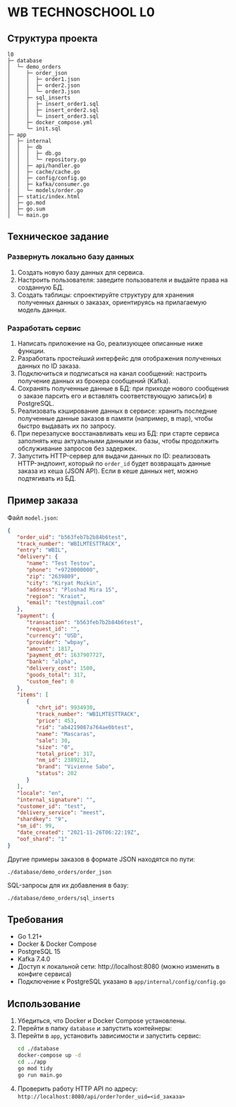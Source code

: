 # WB TECHNOSCHOOL L0

## Структура проекта

```
l0
├─ database
│  └─ demo_orders
│     ├─ order_json
│     │  ├─ order1.json
│     │  ├─ order2.json
│     │  └─ order3.json
│     ├─ sql_inserts
│     │  ├─ insert_order1.sql
│     │  ├─ insert_order2.sql
│     │  └─ insert_order3.sql
│     ├─ docker_compose.yml
│     └─ init.sql
├─ app
│  ├─ internal
│  │  ├─ db
│  │  │  ├─ db.go
│  │  │  └─ repository.go
│  │  ├─ api/handler.go
│  │  ├─ cache/cache.go
│  │  ├─ config/config.go
│  │  ├─ kafka/consumer.go
|  │  └─ models/order.go
│  ├─ static/index.html
│  ├─ go.mod
│  ├─ go.sum
│  └─ main.go
```

## Техническое задание

### Развернуть локально базу данных
1) Создать новую базу данных для сервиса.
2) Настроить пользователя: заведите пользователя и выдайте права на созданную БД.
3) Создать таблицы: спроектируйте структуру для хранения полученных данных о заказах, ориентируясь на прилагаемую модель данных.

### Разработать сервис
1) Написать приложение на Go, реализующее описанные ниже функции.
2) Разработать простейший интерфейс для отображения полученных данных по ID заказа.
3) Подключиться и подписаться на канал сообщений: настроить получение данных из брокера сообщений (Kafka).
4) Сохранять полученные данные в БД: при приходе нового сообщения о заказе парсить его и вставлять соответствующую запись(и) в PostgreSQL.
5) Реализовать кэширование данных в сервисе: хранить последние полученные данные заказов в памяти (например, в map), чтобы быстро выдавать их по запросу.
6) При перезапуске восстанавливать кеш из БД: при старте сервиса заполнять кеш актуальными данными из базы, чтобы продолжить обслуживание запросов без задержек.
7) Запустить HTTP-сервер для выдачи данных по ID: реализовать HTTP-эндпоинт, который по `order_id` будет возвращать данные заказа из кеша (JSON API). Если в кеше данных нет, можно подтягивать из БД.

## Пример заказа

Файл `model.json`:

```json
{
   "order_uid": "b563feb7b2b84b6test",
   "track_number": "WBILMTESTTRACK",
   "entry": "WBIL",
   "delivery": {
      "name": "Test Testov",
      "phone": "+9720000000",
      "zip": "2639809",
      "city": "Kiryat Mozkin",
      "address": "Ploshad Mira 15",
      "region": "Kraiot",
      "email": "test@gmail.com"
   },
   "payment": {
      "transaction": "b563feb7b2b84b6test",
      "request_id": "",
      "currency": "USD",
      "provider": "wbpay",
      "amount": 1817,
      "payment_dt": 1637907727,
      "bank": "alpha",
      "delivery_cost": 1500,
      "goods_total": 317,
      "custom_fee": 0
   },
   "items": [
      {
         "chrt_id": 9934930,
         "track_number": "WBILMTESTTRACK",
         "price": 453,
         "rid": "ab4219087a764ae0btest",
         "name": "Mascaras",
         "sale": 30,
         "size": "0",
         "total_price": 317,
         "nm_id": 2389212,
         "brand": "Vivienne Sabo",
         "status": 202
      }
   ],
   "locale": "en",
   "internal_signature": "",
   "customer_id": "test",
   "delivery_service": "meest",
   "shardkey": "9",
   "sm_id": 99,
   "date_created": "2021-11-26T06:22:19Z",
   "oof_shard": "1"
}
```

Другие примеры заказов в формате JSON находятся по пути:
```
./database/demo_orders/order_json
```
SQL-запросы для их добавления в базу:
```
./database/demo_orders/sql_inserts
```

## Требования
- Go 1.21+
- Docker & Docker Compose
- PostgreSQL 15
- Kafka 7.4.0
- Доступ к локальной сети: http://localhost:8080 (можно изменить в конфиге сервиса)
- Подключение к PostgreSQL указано в `app/internal/config/config.go`

## Использование

1. Убедиться, что Docker и Docker Compose установлены.
2. Перейти в папку `database` и запустить контейнеры:
3. Перейти в `app`, установить зависимости и запустить сервис:
   ```bash
   cd ./database
   docker-compose up -d
   cd ../app
   go mod tidy
   go run main.go
   ```
4. Проверить работу HTTP API по адресу: `http://localhost:8080/api/order?order_uid=<id_заказа>`

